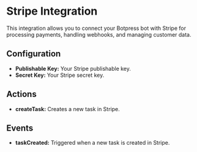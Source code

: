 
# Stripe Integration

This integration allows you to connect your Botpress bot with Stripe for processing payments, handling webhooks, and managing customer data.

## Configuration

- **Publishable Key:** Your Stripe publishable key.
- **Secret Key:** Your Stripe secret key.

## Actions

- **createTask:** Creates a new task in Stripe.

## Events

- **taskCreated:** Triggered when a new task is created in Stripe.
